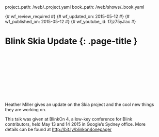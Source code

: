 project_path: /web/_project.yaml
book_path: /web/shows/_book.yaml

{# wf_review_required #}
{# wf_updated_on: 2015-05-12 #}
{# wf_published_on: 2015-05-12 #}
{# wf_youtube_id: f7jz75yJlac #}

# Blink Skia Update {: .page-title }


<div class="video-wrapper">
  <iframe class="devsite-embedded-youtube-video" data-video-id="f7jz75yJlac"
          data-autohide="1" data-showinfo="0" frameborder="0" allowfullscreen>
  </iframe>
</div>

Heather Miller gives an update on the Skia project and the cool new things they are working on.

This talk was given at BlinkOn 4, a low-key conference for Blink contributors, held May 13 and 14 2015 in Google’s Sydney office. More details can be found at http://bit.ly/blinkon4onepager
